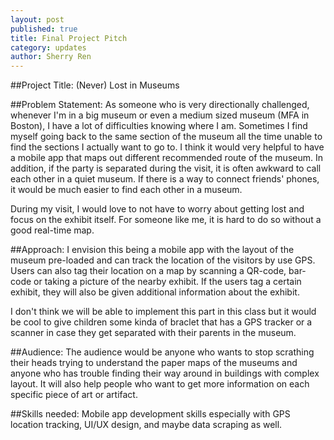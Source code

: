 ```yaml
---
layout: post
published: true
title: Final Project Pitch
category: updates
author: Sherry Ren
---
```


##Project Title: 
(Never) Lost in Museums

##Problem Statement: 
As someone who is very directionally challenged, whenever I'm in a big museum or even a medium sized museum (MFA in Boston), I have a lot of difficulties knowing where I am. Sometimes I find myself going back to the same section of the museum all the time unable to find the sections I actually want to go to. I think it would very helpful to have a mobile app that maps out different recommended route of the museum. In addition, if the party is separated during the visit, it is often awkward to call each other in a quiet museum. If there is a way to connect friends' phones, it would be much easier to find each other in a museum. 

During my visit, I would love to not have to worry about getting lost and focus on the exhibit itself. For someone like me, it is hard to do so without a good real-time map. 

##Approach: 
I envision this being a mobile app with the layout of the museum pre-loaded and can track the location of the visitors by use GPS. Users can also tag their location on a map by scanning a QR-code, bar-code or taking a picture of the nearby exhibit. If the users tag a certain exhibit, they will also be given additional information about the exhibit. 

I don't think we will be able to implement this part in this class but it would be cool to give children some kinda of braclet that has a GPS tracker or a scanner in case they get separated with their parents in the museum.

##Audience: 
The audience would be anyone who wants to stop scrathing their heads trying to understand the paper maps of the museums and anyone who has trouble finding their way around in buildings with complex layout. It will also help people who want to get more information on each specific piece of art or artifact. 

##Skills needed:
Mobile app development skills especially with GPS location tracking, UI/UX design, and maybe data scraping as well.
